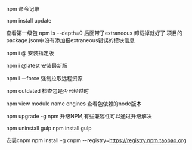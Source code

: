 npm 命令记录

npm install update

查看第一级包
npm ls --depth=0
    后面带了extraneous  卸载掉就好了
    项目的package.json中没有添加报extraneous错误的模块信息

npm i <name>@<tag>   安装指定版

npm i <name>@latest  安装最新版

npm i －force 强制拉取远程资源

npm outdated 检查包是否已经过时

npm view module name engines 查看包依赖的node版本

npm upgrade -g npm  升级NPM,有些兼容性可以通过升级解决

npm uninstall gulp
npm install gulp

安装cnpm
 npm install -g cnpm --registry=https://registry.npm.taobao.org
